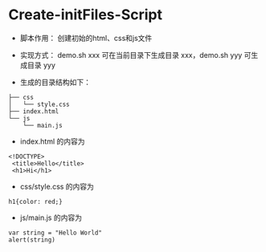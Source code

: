 # Create-initFiles-Script

- 脚本作用： 创建初始的html、css和js文件

- 实现方式： demo.sh xxx 可在当前目录下生成目录 xxx，demo.sh yyy 可生成目录 yyy

- 生成的目录结构如下：
```
├── css
│   └── style.css
├── index.html
└── js
    └── main.js
```
- index.html 的内容为
```
<!DOCTYPE>
 <title>Hello</title>
 <h1>Hi</h1>
```
- css/style.css 的内容为
```
h1{color: red;}
```
- js/main.js 的内容为
```
var string = "Hello World"
alert(string)
```


